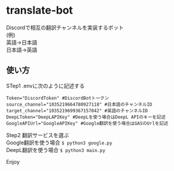 # translate-bot
Discordで相互の翻訳チャンネルを実装するボット<br>
(例)<br>
英語→日本語<br>
日本語→英語<br>
## 使い方
STep1 .envに次のように記述する<br>
```
Token="DiscordToken" #DiscordBotトークン
source_channel="1035219664780927118" #日本語のチャンネルID
target_channel="1035219699367157842" #英語のチャンネルID
DeepLToken="DeepLAPIKey" #DeepLを使う場合はDeepL APIのキーを記述
GoogleAPIUrl="GoogleAPIKey" #Google翻訳を使う場合はGASのUrlを記述
```
Step2 翻訳サービスを選ぶ<br>
Google翻訳を使う場合 `$ python3 google.py`<br>
DeepL翻訳を使う場合 `$ python3 main.py`<br>

Enjoy
